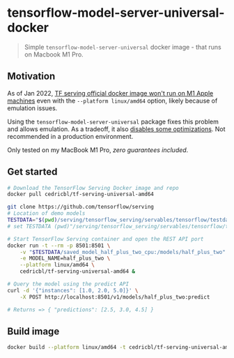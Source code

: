 # tensorflow-model-server-universal-docker

> Simple `tensorflow-model-server-universal` docker image - that runs on Macbook M1 Pro.

## Motivation

As of Jan 2022, [TF serving official docker image won't run on M1 Apple machines](https://github.com/tensorflow/serving/issues/1948) even with the `--platform linux/amd64` option, likely because of emulation issues.

Using the `tensorflow-model-server-universal` package fixes this problem and allows emulation. As a tradeoff, it also [disables some optimizations](https://www.tensorflow.org/tfx/serving/setup#installing_using_apt). Not recommended in a production environment.

Only tested on my MacBook M1 Pro, _zero guarantees included_.

## Get started

```bash
# Download the TensorFlow Serving Docker image and repo
docker pull cedricbl/tf-serving-universal-amd64

git clone https://github.com/tensorflow/serving
# Location of demo models
TESTDATA="$(pwd)/serving/tensorflow_serving/servables/tensorflow/testdata" # bash
# set TESTDATA (pwd)"/serving/tensorflow_serving/servables/tensorflow/testdata" # fish

# Start TensorFlow Serving container and open the REST API port
docker run -t --rm -p 8501:8501 \
    -v "$TESTDATA/saved_model_half_plus_two_cpu:/models/half_plus_two" \
    -e MODEL_NAME=half_plus_two \
    --platform linux/amd64 \
    cedricbl/tf-serving-universal-amd64 &

# Query the model using the predict API
curl -d '{"instances": [1.0, 2.0, 5.0]}' \
    -X POST http://localhost:8501/v1/models/half_plus_two:predict

# Returns => { "predictions": [2.5, 3.0, 4.5] }
```

## Build image

```bash
docker build --platform linux/amd64 -t cedricbl/tf-serving-universal-amd64 .
```
